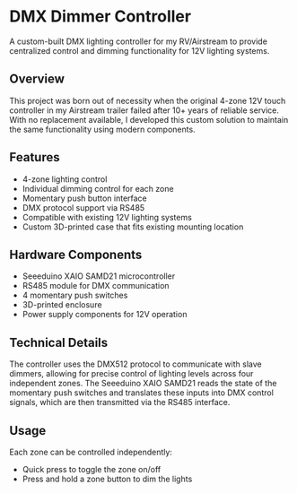 # DMX Dimmer Controller

A custom-built DMX lighting controller for my RV/Airstream to provide centralized control and dimming functionality for 12V lighting systems. 

## Overview

This project was born out of necessity when the original 4-zone 12V touch controller in my Airstream trailer failed after 10+ years of reliable service. With no replacement available, I developed this custom solution to maintain the same functionality using modern components.

## Features

- 4-zone lighting control
- Individual dimming control for each zone
- Momentary push button interface
- DMX protocol support via RS485
- Compatible with existing 12V lighting systems
- Custom 3D-printed case that fits existing mounting location

## Hardware Components

- Seeeduino XAIO SAMD21 microcontroller
- RS485 module for DMX communication
- 4 momentary push switches
- 3D-printed enclosure
- Power supply components for 12V operation

## Technical Details

The controller uses the DMX512 protocol to communicate with slave dimmers, allowing for precise control of lighting levels across four independent zones. The Seeeduino XAIO SAMD21 reads the state of the momentary push switches and translates these inputs into DMX control signals, which are then transmitted via the RS485 interface.

## Usage

Each zone can be controlled independently:
- Quick press to toggle the zone on/off
- Press and hold a zone button to dim the lights
